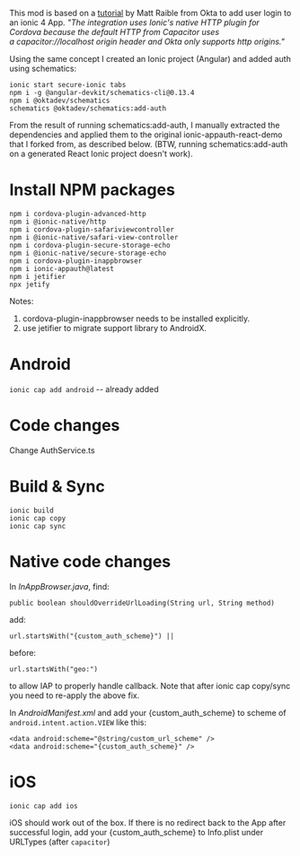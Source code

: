 This mod is based on a [tutorial](https://developer.okta.com/blog/2019/06/20/ionic-4-tutorial-user-authentication-and-registration) by Matt Raible from Okta to add user login to an ionic 4 App. _"The integration uses Ionic's native HTTP plugin for Cordova because the default HTTP from Capacitor uses a capacitor://localhost origin header and Okta only supports http origins."_

Using the same concept I created an Ionic project (Angular) and added auth using schematics:

```
ionic start secure-ionic tabs
npm i -g @angular-devkit/schematics-cli@0.13.4
npm i @oktadev/schematics
schematics @oktadev/schematics:add-auth
```

From the result of running schematics:add-auth, I manually extracted the dependencies and applied them to the original ionic-appauth-react-demo that I forked from, as described below. (BTW, running schematics:add-auth on a generated React Ionic project doesn't work).

# Install NPM packages

```
npm i cordova-plugin-advanced-http
npm i @ionic-native/http
npm i cordova-plugin-safariviewcontroller
npm i @ionic-native/safari-view-controller
npm i cordova-plugin-secure-storage-echo
npm i @ionic-native/secure-storage-echo
npm i cordova-plugin-inappbrowser
npm i ionic-appauth@latest
npm i jetifier
npx jetify
```

Notes: 
1. cordova-plugin-inappbrowser needs to be installed explicitly. 
2. use jetifier to migrate support library to AndroidX.

# Android

`ionic cap add android` -- already added

# Code changes

Change AuthService.ts

# Build & Sync

```
ionic build 
ionic cap copy
ionic cap sync
```

# Native code changes

In _InAppBrowser.java_, find: 

`public boolean shouldOverrideUrlLoading(String url, String method)`

add: 

`url.startsWith("{custom_auth_scheme}") ||`

before: 

`url.startsWith("geo:")`

to allow IAP to properly handle callback. Note that after ionic cap copy/sync you need to re-apply the above fix.

In _AndroidManifest.xml_ and add your {custom_auth_scheme} to scheme of `android.intent.action.VIEW` like this:

```
<data android:scheme="@string/custom_url_scheme" />
<data android:scheme="{custom_auth_scheme}" />
```

# iOS

`ionic cap add ios`

iOS should work out of the box. If there is no redirect back to the App after successful login, add your {custom_auth_scheme} to Info.plist under URLTypes (after `capacitor`)
